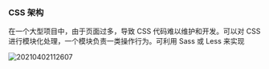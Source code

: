 ### CSS 架构

在一个大型项目中，由于页面过多，导致 CSS 代码难以维护和开发。可以对 CSS 进行模块化处理，一个模块负责一类操作行为。可利用 Sass 或 Less 来实现

![20210402112607](http://pic.sigalx.com/pic/20210402112607.png)